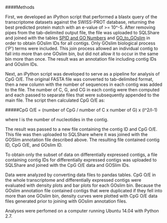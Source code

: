 ####Methods

First, we developed an iPython script that performed a blastx query of the transcriptome datasets against the SWISS-PROT database, returning the best predicted protein match with an e-value of >= 10^-5. After removing pipes from the tab-delimited output file, the file was uploaded to SQLShare and joined with the tables [SPID and GO Numbers](https://sqlshare.escience.washington.edu/sqlshare/#s=query/sr320@washington.edu/SPID%20and%20GO%20Numbers) and [GO_to_GOslim](https://sqlshare.escience.washington.edu/sqlshare/#s=query/sr320%40washington.edu/GO_to_GOslim) in order to obtain GOslim IDs for all contigs. Only GOslim biological process ('P') terms were included. This join process allowed an individual contig to fall into more than one GOslim bin, but did not allow it to occur in the same bin more than once. The result was an annotation file including contig IDs and GOslim IDs.

Next, an iPython script was developed to serve as a pipeline for analysis of CpG O/E. The original FASTA file was converted to tab-delimited format, then a new column with the number of sequences in each contig was added to the file. The number of C, G, and CG in each contig were then computed and each passed to separate files that were subsequently appended to the main file. The script then calculated CpG O/E as:

#####CpG O/E = (number of CpG / number of C x number of G) x (l^2/l-1)

where l is the number of nucleotides in the contig.

The result was passed to a new file containing the contig ID and CpG O/E. This file was then uploaded to SQLShare where it was joined with the GOSlim annotation file described above. The resulting file contained contig ID, CpG O/E, and GOslim ID. 

To obtain only the subset of data on differentially expressed contigs, a file containing contig IDs for differentially expressed contigs was uploaded to SQLShare and joined with the CpG O/E data and GOSlim IDs.

Data were analyzed by converting data files to pandas tables. CpG O/E in the whole transcriptome and differentially expressed contigs were evaluated with density plots and bar plots for each GOslim bin. Because the GOslim annotation file contained contigs that were duplicated if they fell into more than one GOslim bin, density curves were plotted with CpG O/E data files generated prior to joining with GOslim annotation files.

Analyses were perfomed on a computer running Ubuntu 14.04 with Python 2.7.


